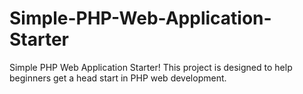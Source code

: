 # Simple-PHP-Web-Application-Starter
Simple PHP Web Application Starter! This project is designed to help beginners get a head start in PHP web development.

